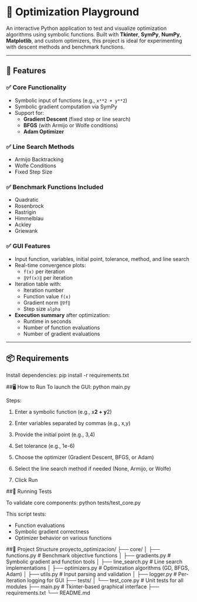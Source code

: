 # 🧠 Optimization Playground

An interactive Python application to test and visualize optimization algorithms using symbolic functions. Built with **Tkinter**, **SymPy**, **NumPy**, **Matplotlib**, and custom optimizers, this project is ideal for experimenting with descent methods and benchmark functions.

---

## 🚀 Features

### ✅ Core Functionality
- Symbolic input of functions (e.g., `x**2 + y**2`)
- Symbolic gradient computation via SymPy
- Support for:
  - **Gradient Descent** (fixed step or line search)
  - **BFGS** (with Armijo or Wolfe conditions)
  - **Adam Optimizer**

### ✅ Line Search Methods
- Armijo Backtracking
- Wolfe Conditions
- Fixed Step Size

### ✅ Benchmark Functions Included
- Quadratic
- Rosenbrock
- Rastrigin
- Himmelblau
- Ackley
- Griewank

### ✅ GUI Features
- Input function, variables, initial point, tolerance, method, and line search
- Real-time convergence plots:
  - `f(x)` per iteration
  - `‖∇f(x)‖` per iteration
- Iteration table with:
  - Iteration number
  - Function value `f(x)`
  - Gradient norm `‖∇f‖`
  - Step size `alpha`
- **Execution summary** after optimization:
  - Runtime in seconds
  - Number of function evaluations
  - Number of gradient evaluations

---

## 📦 Requirements

Install dependencies:
pip install -r requirements.txt

##🖥️ How to Run
To launch the GUI:
python main.py

Steps:

1. Enter a symbolic function (e.g., x**2 + y**2)

2. Enter variables separated by commas (e.g., x,y)

3. Provide the initial point (e.g., 3,4)

4. Set tolerance (e.g., 1e-6)

5. Choose the optimizer (Gradient Descent, BFGS, or Adam)

6. Select the line search method if needed (None, Armijo, or Wolfe)

7. Click Run

##🧪 Running Tests

To validate core components:
python tests/test_core.py

This script tests:
- Function evaluations
- Symbolic gradient correctness
- Optimizer behavior on various functions

##📁 Project Structure
proyecto_optimizacion/
├── core/
│   ├── functions.py         # Benchmark objective functions
│   ├── gradients.py         # Symbolic gradient and function tools
│   ├── line_search.py       # Line search implementations
│   ├── optimizers.py        # Optimization algorithms (GD, BFGS, Adam)
│   ├── utils.py             # Input parsing and validation
│   ├── logger.py            # Per-iteration logging for GUI
├── tests/
│   └── test_core.py         # Unit tests for all modules
├── main.py                  # Tkinter-based graphical interface
├── requirements.txt
└── README.md


